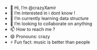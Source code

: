 - 👋 Hi, I’m @crazyXamir
- 👀 I’m interested in i dont know !
- 🌱 I’m currently learning data structure
- 💞️ I’m looking to collaborate on anything
- 📫 How to reach me ?
- 😄 Pronouns: crazy
- ⚡ Fun fact: music is better than people

<!---
crazyXamir/crazyXamir is a ✨ special ✨ repository because its `README.md` (this file) appears on your GitHub profile.
You can click the Preview link to take a look at your changes.
--->
